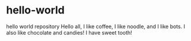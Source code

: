 # hello-world
hello world repository
Hello all,
I like coffee, I like noodle, and I like bots.
I also like chocolate and candies!
I have sweet tooth!
